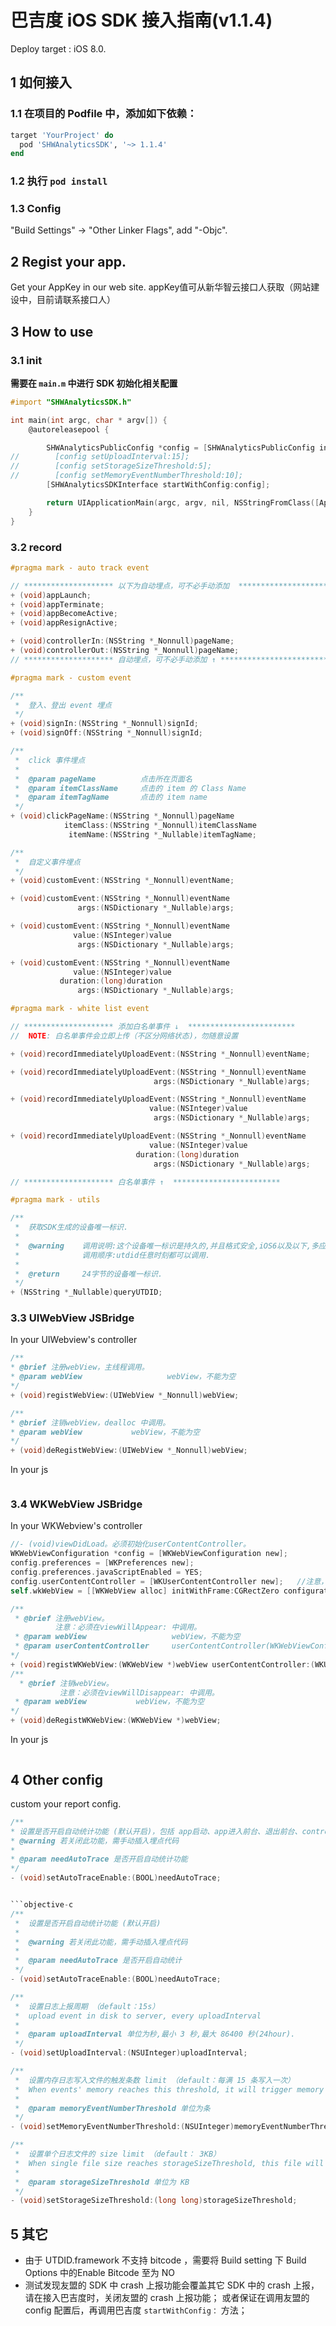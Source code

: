 # 巴吉度 iOS SDK 接入指南(v1.1.4)

Deploy target : iOS 8.0.

## 1 如何接入

### 1.1 在项目的 Podfile 中，添加如下依赖：

```ruby
target 'YourProject' do
  pod 'SHWAnalyticsSDK', '~> 1.1.4'
end
```

### 1.2 执行 `pod install`

### 1.3 Config

"Build Settings" -> "Other Linker Flags", add "-Objc".

## 2 Regist your app.

Get your AppKey in our web site.
appKey值可从新华智云接口人获取（网站建设中，目前请联系接口人）

## 3 How to use

### 3.1 init

**需要在 `main.m` 中进行 SDK 初始化相关配置**

```objective-c
#import "SHWAnalyticsSDK.h"

int main(int argc, char * argv[]) {
    @autoreleasepool {

        SHWAnalyticsPublicConfig *config = [SHWAnalyticsPublicConfig instanceWithAppKey:@"your AppKey"];
//        [config setUploadInterval:15];
//        [config setStorageSizeThreshold:5];
//        [config setMemoryEventNumberThreshold:10];
        [SHWAnalyticsSDKInterface startWithConfig:config];

        return UIApplicationMain(argc, argv, nil, NSStringFromClass([AppDelegate class]));
    }
}
```

### 3.2 record

```objective-c
#pragma mark - auto track event

// ******************** 以下为自动埋点，可不必手动添加  ************************
+ (void)appLaunch;
+ (void)appTerminate;
+ (void)appBecomeActive;
+ (void)appResignActive;

+ (void)controllerIn:(NSString *_Nonnull)pageName;
+ (void)controllerOut:(NSString *_Nonnull)pageName;
// ******************** 自动埋点，可不必手动添加 ↑ ************************

#pragma mark - custom event

/**
 *  登入、登出 event 埋点
 */
+ (void)signIn:(NSString *_Nonnull)signId;
+ (void)signOff:(NSString *_Nonnull)signId;

/**
 *  click 事件埋点
 *
 *  @param pageName          点击所在页面名
 *  @param itemClassName     点击的 item 的 Class Name
 *  @param itemTagName       点击的 item name
 */
+ (void)clickPageName:(NSString *_Nonnull)pageName
            itemClass:(NSString *_Nonnull)itemClassName
             itemName:(NSString *_Nullable)itemTagName;

/**
 *  自定义事件埋点
 */
+ (void)customEvent:(NSString *_Nonnull)eventName;

+ (void)customEvent:(NSString *_Nonnull)eventName
               args:(NSDictionary *_Nullable)args;

+ (void)customEvent:(NSString *_Nonnull)eventName
              value:(NSInteger)value
               args:(NSDictionary *_Nullable)args;

+ (void)customEvent:(NSString *_Nonnull)eventName
              value:(NSInteger)value
           duration:(long)duration
               args:(NSDictionary *_Nullable)args;

#pragma mark - white list event

// ******************** 添加白名单事件 ↓  ************************
//  NOTE: 白名单事件会立即上传（不区分网络状态)，勿随意设置

+ (void)recordImmediatelyUploadEvent:(NSString *_Nonnull)eventName;

+ (void)recordImmediatelyUploadEvent:(NSString *_Nonnull)eventName
                                args:(NSDictionary *_Nullable)args;

+ (void)recordImmediatelyUploadEvent:(NSString *_Nonnull)eventName
                               value:(NSInteger)value
                                args:(NSDictionary *_Nullable)args;

+ (void)recordImmediatelyUploadEvent:(NSString *_Nonnull)eventName
                               value:(NSInteger)value
                            duration:(long)duration
                                args:(NSDictionary *_Nullable)args;

// ******************** 白名单事件 ↑  ************************

#pragma mark - utils

/**
 *  获取SDK生成的设备唯一标识.
 *
 *  @warning    调用说明:这个设备唯一标识是持久的,并且格式安全,iOS6以及以下,多应用互通.
 *              调用顺序:utdid任意时刻都可以调用.
 *
 *  @return     24字节的设备唯一标识.
 */
+ (NSString *_Nullable)queryUTDID;
```

### 3.3 UIWebView JSBridge

In your UIWebview's controller

```objective-c
/**
* @brief 注册webView，主线程调用。
* @param webView                   webView，不能为空
*/
+ (void)registWebView:(UIWebView *_Nonnull)webView;

/**
* @brief 注销webView，dealloc 中调用。
* @param webView           webView，不能为空
*/
+ (void)deRegistWebView:(UIWebView *_Nonnull)webView;
```

In your js

```javascript

```

### 3.4 WKWebView JSBridge

In your WKWebview's controller

```objective-c
//- (void)viewDidLoad。必须初始化userContentController。
WKWebViewConfiguration *config = [WKWebViewConfiguration new];
config.preferences = [WKPreferences new];
config.preferences.javaScriptEnabled = YES;
config.userContentController = [WKUserContentController new];   //注意，在调用registWKWebView:userContentController:后，不能再重新new了然后替换config的userContentController。
self.wkWebView = [[WKWebView alloc] initWithFrame:CGRectZero configuration:config];

/**
 * @brief 注册webView。
          注意：必须在viewWillAppear: 中调用。
 * @param webView                   webView，不能为空
 * @param userContentController     userContentController(WKWebViewConfiguration的属性)。
*/
+ (void)registWKWebView:(WKWebView *)webView userContentController:(WKUserContentController *)userContentController;
/**
  * @brief 注销webView。
           注意：必须在viewWillDisappear: 中调用。
 * @param webView           webView，不能为空
*/
+ (void)deRegistWKWebView:(WKWebView *)webView;
```

In your js

```javascript

```

## 4 Other config

custom your report config.

```objective-c
/**
* 设置是否开启自动统计功能 (默认开启)，包括 app启动、app进入前台、退出前台、controllerIn、controllerOut、以及所有点击事件
* @warning 若关闭此功能，需手动插入埋点代码
*
* @param needAutoTrace 是否开启自动统计功能
*/
- (void)setAutoTraceEnable:(BOOL)needAutoTrace;


```objective-c
/**
 *  设置是否开启自动统计功能 (默认开启)
 *
 *  @warning 若关闭此功能，需手动插入埋点代码
 *
 *  @param needAutoTrace 是否开启自动统计
 */
- (void)setAutoTraceEnable:(BOOL)needAutoTrace;

/**
 *  设置日志上报周期 （default：15s）
 *  upload event in disk to server, every uploadInterval
 *
 *  @param uploadInterval 单位为秒,最小 3 秒,最大 86400 秒(24hour).
 */
- (void)setUploadInterval:(NSUInteger)uploadInterval;

/**
 *  设置内存日志写入文件的触发条数 limit （default：每满 15 条写入一次）
 *  When events' memory reaches this threshold, it will trigger memory queue store to disk
 *
 *  @param memoryEventNumberThreshold 单位为条
 */
- (void)setMemoryEventNumberThreshold:(NSUInteger)memoryEventNumberThreshold;

/**
 *  设置单个日志文件的 size limit （default： 3KB）
 *  When single file size reaches storageSizeThreshold, this file will not be frozen
 *
 *  @param storageSizeThreshold 单位为 KB
 */
- (void)setStorageSizeThreshold:(long long)storageSizeThreshold;
```

## 5 其它

- 由于 UTDID.framework 不支持 bitcode ，需要将 Build setting 下 Build Options 中的Enable Bitcode 至为 NO
- 测试发现友盟的 SDK 中 crash 上报功能会覆盖其它 SDK 中的 crash 上报，请在接入巴吉度时，关闭友盟的 crash 上报功能； 或者保证在调用友盟的 config 配置后，再调用巴吉度 `startWithConfig：` 方法；

